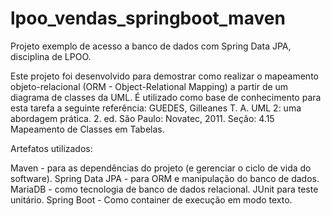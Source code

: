 # lpoo_vendas_springboot_maven
Projeto exemplo de acesso a banco de dados com Spring Data JPA, disciplina de LPOO.

Este projeto foi desenvolvido para demostrar como realizar o mapeamento objeto-relacional (ORM - Object-Relational Mapping) a partir de um diagrama de classes da UML. É utilizado como base de conhecimento para esta tarefa a seguinte referência: GUEDES, Gilleanes T. A. UML 2: uma abordagem prática. 2. ed. São Paulo: Novatec, 2011. Seção: 4.15 Mapeamento de Classes em Tabelas.

Artefatos utilizados:

Maven - para as dependências do projeto (e gerenciar o ciclo de vida do software).
Spring Data JPA - para ORM e manipulação do banco de dados.
MariaDB - como tecnologia de banco de dados relacional.
JUnit para teste unitário.
Spring Boot - Como container de execução em modo texto.
